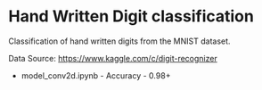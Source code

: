 # Hand Written Digit classification

Classification of hand written digits from the MNIST dataset.

Data Source: https://www.kaggle.com/c/digit-recognizer

- model_conv2d.ipynb - Accuracy - 0.98+
